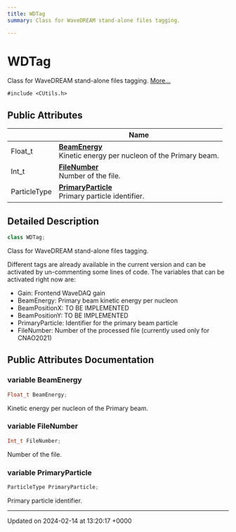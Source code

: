 ```yaml
---
title: WDTag
summary: Class for WaveDREAM stand-alone files tagging. 

---
```


# WDTag



Class for WaveDREAM stand-alone files tagging.  [More...](#detailed-description)


`#include <CUtils.h>`

## Public Attributes

|                | Name           |
| -------------- | -------------- |
| Float_t | **[BeamEnergy](/Classes/classWDTag.md#variable-beamenergy)** <br>Kinetic energy per nucleon of the Primary beam.  |
| Int_t | **[FileNumber](/Classes/classWDTag.md#variable-filenumber)** <br>Number of the file.  |
| ParticleType | **[PrimaryParticle](/Classes/classWDTag.md#variable-primaryparticle)** <br>Primary particle identifier.  |

## Detailed Description

```cpp
class WDTag;
```

Class for WaveDREAM stand-alone files tagging. 

Different tags are already available in the current version and can be activated by un-commenting some lines of code. The variables that can be activated right now are:

* Gain: Frontend WaveDAQ gain
* BeamEnergy: Primary beam kinetic energy per nucleon
* BeamPositionX: TO BE IMPLEMENTED
* BeamPositionY: TO BE IMPLEMENTED
* PrimaryParticle: Identifier for the primary beam particle
* FileNumber: Number of the processed file (currently used only for CNAO2021) 

## Public Attributes Documentation

### variable BeamEnergy

```cpp
Float_t BeamEnergy;
```

Kinetic energy per nucleon of the Primary beam. 

### variable FileNumber

```cpp
Int_t FileNumber;
```

Number of the file. 

### variable PrimaryParticle

```cpp
ParticleType PrimaryParticle;
```

Primary particle identifier. 

-------------------------------

Updated on 2024-02-14 at 13:20:17 +0000